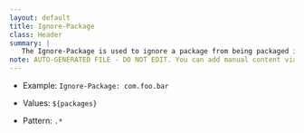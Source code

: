 ```yaml
---
layout: default
title: Ignore-Package
class: Header
summary: |
   The Ignore-Package is used to ignore a package from being packaged inside the bundle.
note: AUTO-GENERATED FILE - DO NOT EDIT. You can add manual content via same filename in ext folder. 
---
```


- Example: `Ignore-Package: com.foo.bar`

- Values: `${packages}`

- Pattern: `.*`

